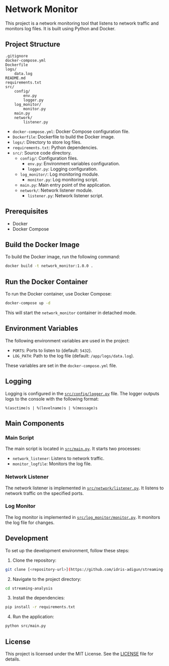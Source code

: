 # Network Monitor

This project is a network monitoring tool that listens to network traffic and monitors log files. It is built using Python and Docker.

## Project Structure

```
.gitignore
docker-compose.yml
Dockerfile
logs/
    data.log
README.md
requirements.txt
src/
    config/
        env.py
        logger.py
    log_monitor/
        monitor.py
    main.py
    network/
        listener.py
```

- `docker-compose.yml`: Docker Compose configuration file.
- `Dockerfile`: Dockerfile to build the Docker image.
- `logs/`: Directory to store log files.
- `requirements.txt`: Python dependencies.
- `src/`: Source code directory.
  - `config/`: Configuration files.
    - `env.py`: Environment variables configuration.
    - `logger.py`: Logging configuration.
  - `log_monitor/`: Log monitoring module.
    - `monitor.py`: Log monitoring script.
  - `main.py`: Main entry point of the application.
  - `network/`: Network listener module.
    - `listener.py`: Network listener script.

## Prerequisites

- Docker
- Docker Compose

## Build the Docker Image

To build the Docker image, run the following command:

```sh
docker build -t network_monitor:1.0.0 .
```

## Run the Docker Container

To run the Docker container, use Docker Compose:

```sh
docker-compose up -d
```

This will start the `network_monitor` container in detached mode.

## Environment Variables

The following environment variables are used in the project:

- `PORTS`: Ports to listen to (default: `5432`).
- `LOG_PATH`: Path to the log file (default: `/app/logs/data.log`).

These variables are set in the `docker-compose.yml` file.

## Logging

Logging is configured in the [`src/config/logger.py`](src/config/logger.py) file. The logger outputs logs to the console with the following format:

```
%(asctime)s | %(levelname)s | %(message)s
```

## Main Components

### Main Script

The main script is located in [`src/main.py`](src/main.py). It starts two processes:

- `network_listener`: Listens to network traffic.
- `monitor_logfile`: Monitors the log file.

### Network Listener

The network listener is implemented in [`src/network/listener.py`](src/network/listener.py). It listens to network traffic on the specified ports.

### Log Monitor

The log monitor is implemented in [`src/log_monitor/monitor.py`](src/log_monitor/monitor.py). It monitors the log file for changes.

## Development

To set up the development environment, follow these steps:

1. Clone the repository:

```sh
git clone [<repository-url>](https://github.com/idris-adigun/streaming-analysis/)
```

2. Navigate to the project directory:

```sh
cd streaming-analysis
```

3. Install the dependencies:

```sh
pip install -r requirements.txt
```

4. Run the application:

```sh
python src/main.py
```

## License

This project is licensed under the MIT License. See the [LICENSE](LICENSE) file for details.
